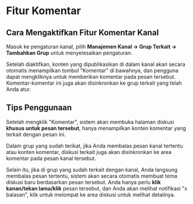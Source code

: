 # Fitur Komentar

## Cara Mengaktifkan Fitur Komentar Kanal

Masuk ke pengaturan kanal, pilih **Manajemen Kanal → Grup Terkait → Tambahkan Grup** untuk menyelesaikan pengaturan.

Setelah diaktifkan, konten yang dipublikasikan di dalam kanal akan secara otomatis menampilkan tombol "Komentar" di bawahnya, dan pengguna dapat mengkliknya untuk memberikan komentar pada pesan tersebut. Komentar-komentar ini juga akan disinkronkan ke grup terkait yang telah Anda atur.

## Tips Penggunaan

Setelah mengklik "Komentar", sistem akan membuka halaman diskusi **khusus untuk pesan tersebut**, hanya menampilkan konten komentar yang terkait dengan pesan ini.

Dalam grup yang sudah terikat, jika Anda membalas pesan kanal tertentu atau konten komentar, diskusi terkait juga akan disinkronkan ke area komentar pada pesan kanal tersebut.

Selain itu, jika di grup yang sudah terkait dengan kanal, Anda langsung membalas pesan tertentu, sistem akan secara otomatis membuat tema diskusi baru berdasarkan pesan tersebut. Anda hanya perlu **klik kanan/tekan lama/klik** pesan tersebut, dan Anda akan melihat notifikasi "x balasan", klik untuk melompat ke area diskusi untuk melihat detailnya.